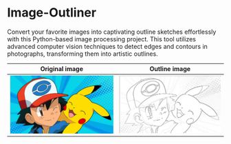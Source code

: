 # Image-Outliner
Convert your favorite images into captivating outline sketches effortlessly with this Python-based image processing project. This tool utilizes advanced computer vision techniques to detect edges and contours in photographs, transforming them into artistic outlines.


Original image             |  Outline image
:-------------------------:|:-------------------------:
![](ash.webp)               | ![](outline.jpg)
